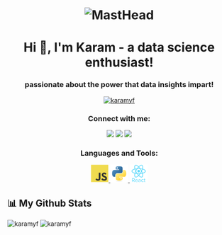<h1 align="center">
  <img src="https://github.com/karamyf/about/blob/main/images/header.png" alt="MastHead">
</h1>

<h1 align="center">Hi 👋, I'm Karam - a data science enthusiast!</h1>
<h3 align="center">passionate about the power that data insights impart!</h3>

<p align="center">
  <a href="https://github.com/karamyf"><img src="https://komarev.com/ghpvc/?username=karamyf&label=Profile%20views&color=0e75b6&style=flat" alt="karamyf" /></a>
</p>

<h3 align="center">Connect with me:</h3>
<p align="center">
  <a href = "mailto:youssefkaram.office@gmail.com"><img src="https://img.shields.io/badge/-Gmail-%23333?style=for-the-badge&logo=gmail&logoColor=white" target="_blank"></a>
  <a href="https://www.linkedin.com/in/youssef-karam-674aba194/" target="_blank"><img src="https://img.shields.io/badge/-LinkedIn-%230077B5?style=for-the-badge&logo=linkedin&logoColor=white" target="_blank"></a>
  <a href="https://youssefkaram.me" target="_blank"><img src="https://img.shields.io/badge/-Website-%23333?style=for-the-badge&logo=globe&logoColor=white" target="_blank"></a>
</p>

<h3 align="center">Languages and Tools:</h3>
<p align="center">
  <a href="https://developer.mozilla.org/en-US/docs/Web/JavaScript" target="_blank" rel="noreferrer"> <img src="https://raw.githubusercontent.com/devicons/devicon/master/icons/javascript/javascript-original.svg" alt="javascript" width="40" height="40"/> </a>
  <a href="https://www.python.org" target="_blank" rel="noreferrer"> <img src="https://raw.githubusercontent.com/devicons/devicon/master/icons/python/python-original.svg" alt="python" width="40" height="40"/> </a>
  <a href="https://reactjs.org/" target="_blank" rel="noreferrer"> <img src="https://raw.githubusercontent.com/devicons/devicon/master/icons/react/react-original-wordmark.svg" alt="react" width="40" height="40"/> </a>
</p>

## 📊 My Github Stats

<div>
  <img src="https://github-readme-stats.vercel.app/api/top-langs?username=karamyf&show_icons=true&locale=en&layout=compact&bg_color=0D1117&color=5BCDEC&line=5BCDEC&point=FFFFFF&hide_border=true" alt="karamyf" />

  <img src="https://github-readme-stats.vercel.app/api?username=karamyf&show_icons=true&locale=en&bg_color=0D1117&color=5BCDEC&line=5BCDEC&point=FFFFFF&hide_border=true" alt="karamyf" />
</div>


##

